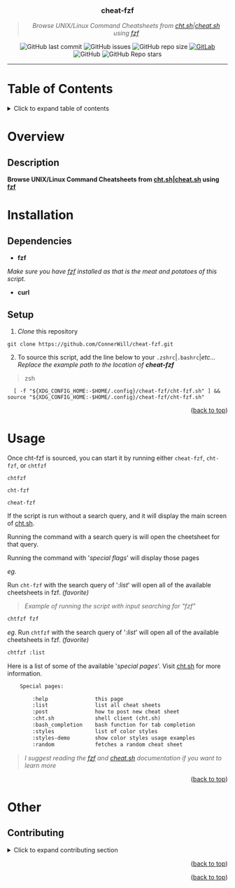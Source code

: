 <div align="center">
<!---
<img width="480" height="320" src="/media/cht-fzf-banner.png">
--->

### **cheat-fzf**
> *Browse UNIX/Linux Command Cheatsheets from [cht.sh](https://cht.sh)|[cheat.sh](https://cheat.sh) using [fzf](https://github.com/junegunn/fzf)*

![GitHub last commit](https://img.shields.io/github/last-commit/ConnerWill/cheat-fzf)
![GitHub issues](https://img.shields.io/github/issues-raw/ConnerWill/cheat-fzf)
![GitHub repo size](https://img.shields.io/github/repo-size/ConnerWill/cheat-fzf)
[![GitLab](https://img.shields.io/static/v1?label=gitlab&logo=gitlab&color=E24329&message=mirrored)](https://gitlab.com/ConnerWill/cheat-fzf)
![GitHub](https://img.shields.io/github/license/ConnerWill/cheat-fzf)
![GitHub Repo stars](https://img.shields.io/github/stars/ConnerWill/cheat-fzf?style=social)

</div>

---

# Table of Contents
<details>
    <summary>Click to expand table of contents</summary>

  ---

* [<strong>cheat-fzf</strong>](https://github.com/ConnerWill/cheat-fzf)
* [Table of Contents](#table-of-contents)
* [Overview](#overview)
   * [Description](#description)
* [Installation](#installation)
   * [Dependencies](#dependencies)
   * [Setup](#setup)
* [Usage](#usage)
* [Other](#other)
   * [Contributing](#contributing)

  ---

  <p align=right>(<a href=#top>back to top</a>)</p>
</details>


# Overview
## Description

**Browse UNIX/Linux Command Cheatsheets from [cht.sh](https://cht.sh)|[cheat.sh](https://cheat.sh) using [fzf](https://github.com/junegunn/fzf)**


<!---
## Demo

<p align="right">(<a href="#top">back to top</a>)</p>
--->

# Installation
## Dependencies

*   **fzf**

*Make sure you have [fzf](https://github.com/junegunn/fzf) installed as that is the meat and potatoes of this script.*

*   **curl**

## Setup

1. *Clone* this repository

  ```console
  git clone https://github.com/ConnerWill/cheat-fzf.git
  ```
2. To source this script, add the line below to your `.zshrc`|`.bashrc`|*etc...*
*Replace the example path to the location of **cheat-fzf***

>   zsh
  ```console
    [ -f "${XDG_CONFIG_HOME:-$HOME/.config}/cheat-fzf/cht-fzf.sh" ] && source "${XDG_CONFIG_HOME:-$HOME/.config}/cheat-fzf/cht-fzf.sh"
  ```

<p align="right">(<a href="#top">back to top</a>)</p>

# Usage

Once cht-fzf is sourced, you can start it by running either `cheat-fzf`, `cht-fzf`, or `chtfzf`

```
chtfzf
```
```
cht-fzf
```
```
cheat-fzf
```

If the script is run without a search query, and it will display the main screen of [cht.sh](https://cht.sh).

Running the command with a search query is will open the cheetsheet for that query.

Running the command with '*special flags*' will display those pages

*eg.*

Run `cht-fzf` with the search query of '*:list*' will open all of the available cheetsheets in fzf. *(favorite)*
> *Example of running the script with input searching for "fzf"*
```sh
chtfzf fzf
```

*eg.*
Run `chtfzf` with the search query of '*:list*' will open all of the available cheetsheets in fzf. *(favorite)*

```sh
chtfzf :list
```

Here is a list of some of the available '*special pages*'.
Visit [cht.sh](https://cht.sh/:help) for more information.

```txt
    Special pages:

        :help               this page
        :list               list all cheat sheets
        :post               how to post new cheat sheet
        :cht.sh             shell client (cht.sh)
        :bash_completion    bash function for tab completion
        :styles             list of color styles
        :styles-demo        show color styles usage examples
        :random             fetches a random cheat sheet
```

> *I suggest reading the [fzf](https://github.com/junegunn/fzf) and [cheat.sh](https://github.com/chubin/cheat.sh) documentation if you want to learn more*


<p align="right">(<a href="#top">back to top</a>)</p>

# Other


<!-- CONTRIBUTING -->
## Contributing

<details>
  <summary>Click to expand contributing section</summary>

  ---

Any contributions you make are **greatly appreciated**.

If you have a suggestion that would make this better, please fork the repo and create a pull request. You can also simply open an issue.

1. Fork the Project
2. Create your Feature Branch (`git checkout -b feature/AmazingFeature`)
3. Commit your Changes (`git commit -m 'Add some AmazingFeature'`)
4. Push to the Branch (`git push origin feature/AmazingFeature`)
5. Open a Pull Request

</details>

<p align="right">(<a href="#top">back to top</a>)</p>

[fzf]:
    (https://github.com/junegunn/fzf)

[cheat.sh]:
    (https://github.com/chubin/cheat.sh)

[cht.sh]:
    (https://cht.sh)

<p align="right">(<a href="#top">back to top</a>)</p>

